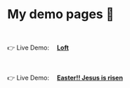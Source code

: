 <h1>My demo pages 🏁</h1>
<br>
<p>
  👉 Live Demo: &emsp;<a href="https://bakayserg.github.io/LOFT/" target="_blank"><b>Loft</b></a>
</p>
<br>
<p>
  👉 Live Demo: &emsp;<a href="https://bakayserg.github.io/jesus%20love%20you/" target="_blank"><b>Easter!! Jesus is risen</b></a>
</p>
